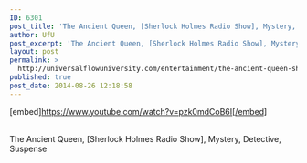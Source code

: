 ```yaml
---
ID: 6301
post_title: 'The Ancient Queen, [Sherlock Holmes Radio Show], Mystery, Detective, Suspense'
author: UfU
post_excerpt: 'The Ancient Queen, [Sherlock Holmes Radio Show], Mystery, Detective, Suspense'
layout: post
permalink: >
  http://universalflowuniversity.com/entertainment/the-ancient-queen-sherlock-holmes-radio-show-mystery-detective-suspense/
published: true
post_date: 2014-08-26 12:18:58
---
```

[embed]https://www.youtube.com/watch?v=pzk0mdCoB6I[/embed]</br></br>
<p>The Ancient Queen, [Sherlock Holmes Radio Show], Mystery, Detective, Suspense</p>